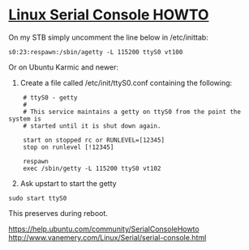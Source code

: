 # [Linux Serial Console HOWTO](http://www.vanemery.com/Linux/Serial/serial-console.html)

On my STB simply uncomment the line below in /etc/inittab:
```
s0:23:respawn:/sbin/agetty -L 115200 ttyS0 vt100
```
Or on Ubuntu Karmic and newer:

1) Create a file called /etc/init/ttyS0.conf containing the following:

```
    # ttyS0 - getty
    #
    # This service maintains a getty on ttyS0 from the point the system is
    # started until it is shut down again.

    start on stopped rc or RUNLEVEL=[12345]
    stop on runlevel [!12345]

    respawn
    exec /sbin/getty -L 115200 ttyS0 vt102
```

2) Ask upstart to start the getty

```
sudo start ttyS0
```
This preserves during reboot.

<https://help.ubuntu.com/community/SerialConsoleHowto>
<http://www.vanemery.com/Linux/Serial/serial-console.html>
